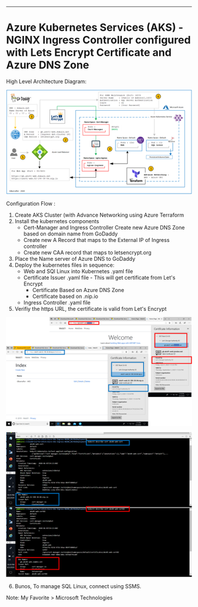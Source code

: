 ----------------------------------------------------------
# Azure Kubernetes Services (AKS) - NGINX Ingress Controller configured with Lets Encrypt Certificate and Azure DNS Zone

High Level Architecture Diagram:

![Image description](https://github.com/GBuenaflor/01azure-aks-ingresscontroller-https/blob/master/GB-AKS-Ingress-Https.png)


Configuration Flow :

1. Create AKS Cluster (with Advance Networking using Azure Terraform
2. Install the kubernetes components
    -  Cert-Manager and Ingress Controller
   Create new Azure DNS Zone based on domain name from GoDaddy
    - Create new A Record that maps to the External IP of Ingress controller
    - Create new CAA record that maps to letsencrypt.org
3. Place the Name server of Azure DNS to GoDaddy
4. Deploy the kubernetes files in sequence:
   - Web and SQl Linux into Kubernetes .yaml file
   - Certificate Issuer .yaml file - This will get certificate from Let's Encrypt
       - Certificate Based on Azure DNS Zone
       - Certificate based on  .nip.io 
   - Ingress Controller .yaml file
5. Verifiy the https URL, the certificate is valid from Let's Encrypt


![Image description](https://github.com/GBuenaflor/01azure-aks-ingresscontroller-https/blob/master/GB-AKS-Ingress-Https02.png)


![Image description](https://github.com/GBuenaflor/01azure-aks-ingresscontroller-https/blob/master/GB-AKS-Ingress-Https03.png)


6. Bunos, To manage SQL Linux, connect using SSMS.

Note: My Favorite > Microsoft Technologies
